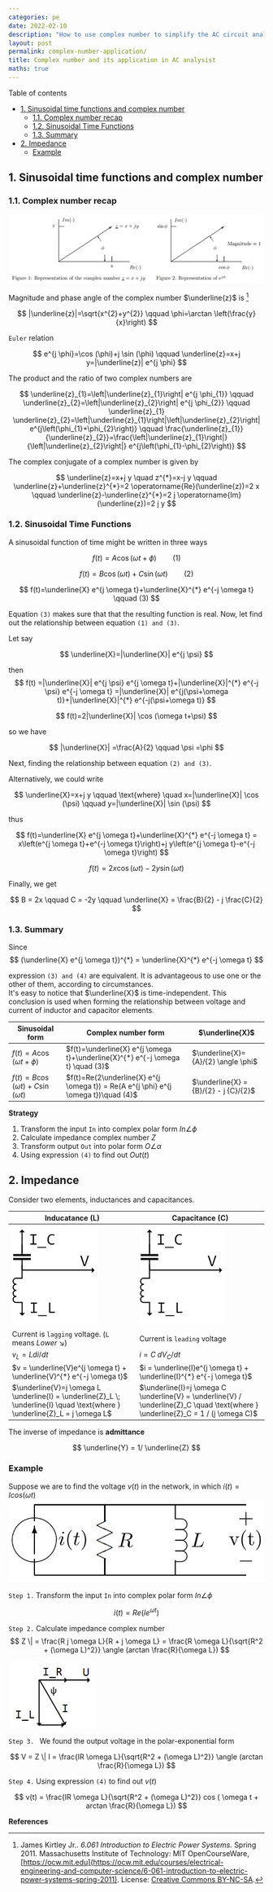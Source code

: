 ```yaml
---
categories: pe
date: 2022-02-10
description: "How to use complex number to simplify the AC circuit analysist"
layout: post
permalink: complex-number-application/
title: Complex number and its application in AC analysist
maths: true
---
```


Table of contents
- [1. Sinusoidal time functions and complex number](#1-sinusoidal-time-functions-and-complex-number)
  - [1.1. Complex number recap](#11-complex-number-recap)
  - [1.2. Sinusoidal Time Functions](#12-sinusoidal-time-functions)
  - [1.3. Summary](#13-summary)
- [2. Impedance](#2-impedance)
  - [Example](#example)

## 1. Sinusoidal time functions and complex number

### 1.1. Complex number recap

![represenation of the complex number](/images/posts/representation-of-the-complex-number.png)

Magnitude and phase angle of the complex number $\underline{z}$ is [^ref1]

$$
|\underline{z}|=\sqrt{x^{2}+y^{2}} \qquad 
\phi=\arctan \left(\frac{y}{x}\right)
$$

`Euler` relation

$$
e^{j \phi}=\cos (\phi)+j \sin (\phi) \qquad 
\underline{z}=x+j y=|\underline{z}| e^{j \phi}
$$

The product and the ratio of two complex numbers are

$$
\underline{z}_{1}=\left|\underline{z}_{1}\right| e^{j \phi_{1}} \qquad
\underline{z}_{2}=\left|\underline{z}_{2}\right| e^{j \phi_{2}}
\qquad
\underline{z}_{1} \underline{z}_{2}=\left|\underline{z}_{1}\right|\left|\underline{z}_{2}\right| e^{j\left(\phi_{1}+\phi_{2}\right)}
\qquad
\frac{\underline{z}_{1}}{\underline{z}_{2}}=\frac{\left|\underline{z}_{1}\right|}{\left|\underline{z}_{2}\right|} e^{j\left(\phi_{1}-\phi_{2}\right)}
$$

The complex conjugate of a complex number is given by

$$
\underline{z}=x+j y
\quad
z^{*}=x-j y
\qquad
\underline{z}+\underline{z}^{*}=2 \operatorname{Re}(\underline{z})=2 x
\qquad
\underline{z}-\underline{z}^{*}=2 j \operatorname{Im}(\underline{z})=2 j y
$$


### 1.2. Sinusoidal Time Functions

A sinusoidal function of time might be written in three ways

$$
f(t)=A \cos (\omega t+\phi) \qquad (1)
$$

$$
f(t)=B \cos (\omega t)+C \sin (\omega t) \qquad (2)
$$

$$
f(t)=\underline{X} e^{j \omega t}+\underline{X}^{*} e^{-j \omega t} \qquad (3)
$$

Equation `(3)` makes sure that that the resulting function is real. Now, let find out the relationship between equation `(1) and (3)`.

Let say

$$
\underline{X}=|\underline{X}| e^{j \psi}
$$

then
$$
f(t) =|\underline{X}| e^{j \psi} e^{j \omega t}+|\underline{X}|^{*} e^{-j \psi} e^{-j \omega t} =|\underline{X}| e^{j(\psi+\omega t)}+|\underline{X}|^{*} e^{-j(\psi+\omega t)}
$$

$$
f(t)=2|\underline{X}| \cos (\omega t+\psi)
$$

so we have

$$
|\underline{X}| =\frac{A}{2} \qquad \psi =\phi
$$

Next, finding the relationship between equation `(2) and (3)`.

Alternatively, we could write

$$
\underline{X}=x+j y 
\qquad \text{where} \quad
x=|\underline{X}| \cos (\psi)
\qquad
y=|\underline{X}| \sin (\psi)
$$

thus

$$
f(t)=\underline{X} e^{j \omega t}+\underline{X}^{*} e^{-j \omega t} = x\left(e^{j \omega t}+e^{-j \omega t}\right)+j y\left(e^{j \omega t}-e^{-j \omega t}\right)
$$

$$
f(t) =2 x \cos (\omega t)-2 y \sin (\omega t)
$$

Finally, we get

$$
B = 2x \qquad C = -2y \qquad \underline{X} = \frac{B}{2} - j \frac{C}{2}
$$

### 1.3. Summary 

Since 
$$
(\underline{X} e^{j \omega t})^{*} = \underline{X}^{*} e^{-j \omega t}
$$

expression `(3) and (4)` are equivalent. It is advantageous to use one or the other of them, according to circumstances.  
It's easy to notice that $\underline{X}$ is time-independent. This conclusion is used when forming the relationship between voltage and current of inductor and capacitor elements.

| Sinusoidal form                            | Complex number form                                                                 | $\underline{X}$                       |
| ------------------------------------------ | ----------------------------------------------------------------------------------- | ------------------------------------- |
| $f(t)=A \cos (\omega t+\phi)$              | $f(t)=\underline{X} e^{j \omega t}+\underline{X}^{*} e^{-j \omega t} \quad (3)$     | $\underline{X}={A}/{2} \angle \phi$   |
| $f(t)=B \cos (\omega t)+C \sin (\omega t)$ | $f(t)=Re(2\underline{X} e^{j \omega t}) = Re(A e^{j \phi} e^{j \omega t})\quad (4)$ | $\underline{X} = {B}/{2} - j {C}/{2}$ |

**Strategy**
1. Transform the input `In` into complex polar form $In \angle \phi$
2. Calculate impedance complex number $Z$
3. Transform output `Out` into polar form $O \angle \alpha$
4. Using expression `(4)` to find out $Out(t)$

## 2. Impedance
Consider two elements, inductances and capacitances.

| Inducatance    (L)                                                                                                           | Capacitance (C)                                                                                                                   |
| ---------------------------------------------------------------------------------------------------------------------------- | --------------------------------------------------------------------------------------------------------------------------------- |
| ![inductor](/images/posts/Leading_lagging.jpg)                                                                                      | ![capacitor](/images/posts/Leading_lagging.jpg)                                                                                          |
| Current is `lagging` voltage. (`L` means _Lower_ :arrow_lower_right:)                                                        | Current is `leading` voltage                                                                                                      |
| $v_L = L {di}/{dt}$                                                                                                          | $i = C \; {dV_C}/{dt}$                                                                                                            |
| $v = \underline{V}e^{j \omega t} + \underline{V}^{*} e^{-j \omega t}$                                                        | $i = \underline{I}e^{j \omega t} + \underline{I}^{*} e^{-j \omega t}$                                                             |
| $\underline{V}=j \omega L \underline{I} = \underline{Z}_L \; \underline{I} \quad \text{where } \underline{Z}_L = j \omega L$ | $\underline{I}=j \omega C \underline{V} = \underline{V} / \underline{Z}_C \quad \text{where } \underline{Z}_C = 1 / (j \omega C)$ |

The inverse of impedance is **admittance**

$$
\underline{Y} = 1/ \underline{Z}
$$

### Example
Suppose we are to find the voltage $v(t)$ in the network, in which $i(t) = I cos(\omega t)$
![complex number in circuit example](/images/posts/complex-circuit-ex.png)

`Step 1.` Transform the input `In` into complex polar form $In \angle \phi$

$$
i(t) = Re(I e^{\omega t})
$$

`Step 2.` Calculate impedance complex number 
$$
Z \| = \frac{R j \omega L}{R + j \omega L} = \frac{R \omega L}{\sqrt{R^2 + (\omega L)^2}} \angle (arctan \frac{R}{\omega L})
$$

![phasor](/images/posts/complex-circuit-ex-phasor.jpg)

`Step 3. ` We found the output voltage in the polar-exponential form

$$
V = Z \| I = \frac{IR \omega L}{\sqrt{R^2 + (\omega L)^2}} \angle (arctan \frac{R}{\omega L})
$$

`Step 4.` Using expression `(4)` to find out $v(t)$

$$
v(t) = \frac{IR \omega L}{\sqrt{R^2 + (\omega L)^2}} cos ( \omega t + arctan \frac{R}{\omega L})
$$

**References**

[^ref1]: James Kirtley Jr.. *6.061 Introduction to Electric Power Systems.* Spring 2011. Massachusetts Institute of Technology: MIT OpenCourseWare, [https://ocw.mit.edu](https://ocw.mit.edu/courses/electrical-engineering-and-computer-science/6-061-introduction-to-electric-power-systems-spring-2011). License: [Creative Commons BY-NC-SA](https://creativecommons.org/licenses/by-nc-sa/4.0/).